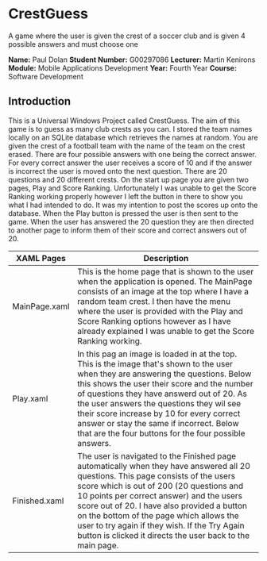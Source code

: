 # CrestGuess
A game where the user is given the crest of a soccer club and is given 4 possible answers and must choose one

**Name:** Paul Dolan
**Student Number:** G00297086
**Lecturer:** Martin Kenirons
**Module:** Mobile Applications Development
**Year:** Fourth Year
**Course:** Software Development

## Introduction
This is a Universal Windows Project called CrestGuess. The aim of this game is to guess as many club crests as you can. I stored the team names locally on an SQLite database which retrieves the names at random. You are given the crest of a football team with the name of the team on the crest erased. There are four possible answers with one being the correct answer. For every correct answer the user receives a score of 10 and if the answer is incorrect the user is moved onto the next question. There are 20 questions and 20 different crests. On the start up page you are given two pages, Play and Score Ranking. Unfortunately I was unable to get the Score Ranking working properly however I left the button in there to show you what I had intended to do. It was my intention to post the scores up onto the database. When the Play button is pressed the user is then sent to the game. When the user has answered the 20 question they are then directed to another page to inform them of their score and correct answers out of 20.

XAML Pages | Description
------------ | -------------
MainPage.xaml | This is the home page that is shown to the user when the application is opened. The MainPage consists of an image at the top where I have a random team crest. I then have the menu where the user is provided with the Play and Score Ranking options however as I have already explained I was unable to get the Score Ranking working.
Play.xaml | In this pag an image is loaded in at the top. This is the image that's shown to the user when they are answering the questions. Below this shows the user their score and the number of questions they have answerd out of 20. As the user answers the questions they wil see their score increase by 10 for every correct answer or stay the same if incorrect. Below that are the four buttons for the four possible answers.  
Finished.xaml | The user is navigated to the Finished page automatically when they have answered all 20 questions. This page consists of the users score which is out of 200 (20 questions and 10 points per correct answer) and the users score out of 20. I have also provided a button on the bottom of the page which allows the user to try again if they wish. If the Try Again button is clicked it directs the user back to the main page.

